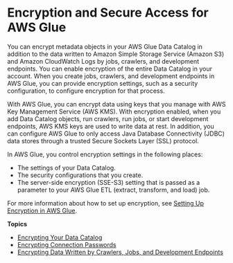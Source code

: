 # Encryption and Secure Access for AWS Glue<a name="encryption-glue-resources"></a>

You can encrypt metadata objects in your AWS Glue Data Catalog in addition to the data written to Amazon Simple Storage Service \(Amazon S3\) and Amazon CloudWatch Logs by jobs, crawlers, and development endpoints\. You can enable encryption of the entire Data Catalog in your account\. When you create jobs, crawlers, and development endpoints in AWS Glue, you can provide encryption settings, such as a security configuration, to configure encryption for that process\.

With AWS Glue, you can encrypt data using keys that you manage with AWS Key Management Service \(AWS KMS\)\. With encryption enabled, when you add Data Catalog objects, run crawlers, run jobs, or start development endpoints, AWS KMS keys are used to write data at rest\. In addition, you can configure AWS Glue to only access Java Database Connectivity \(JDBC\) data stores through a trusted Secure Sockets Layer \(SSL\) protocol\. 

In AWS Glue, you control encryption settings in the following places:
+ The settings of your Data Catalog\.
+ The security configurations that you create\.
+ The server\-side encryption \(SSE\-S3\) setting that is passed as a parameter to your AWS Glue ETL \(extract, transform, and load\) job\.

For more information about how to set up encryption, see [Setting Up Encryption in AWS Glue](set-up-encryption.md)\. 

**Topics**
+ [Encrypting Your Data Catalog](encrypt-glue-data-catalog.md)
+ [Encrypting Connection Passwords](encrypt-connection-passwords.md)
+ [Encrypting Data Written by Crawlers, Jobs, and Development Endpoints](encryption-security-configuration.md)